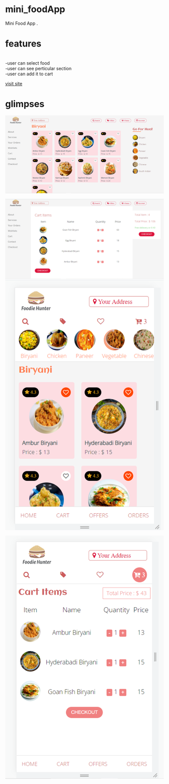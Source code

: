 # mini_foodApp
Mini Food App .


<h1>features</h1> <br/>
-user can select food <br/>
-user can see perticular section <br/>
-user can add it to cart <br/>

[visit site](https://myfoodapp2.netlify.app/)

<h1>glimpses</h1>

![Screenshot ](./images/screenShots/food_1.png)

![Screenshot](./images/screenShots/food_n-3.png)
![Screenshot  ](./images/screenShots/food_n-2.png )

<img align="center">![Screenshot](./images/screenShots/food_n-1.png)</img>



